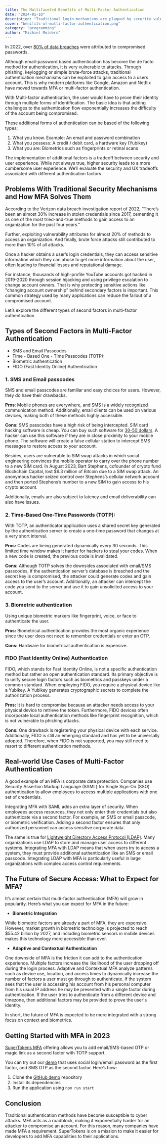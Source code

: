```yaml
---
title: The Multifaceted Benefits of Multi-Factor Authentication
date: "2024-01-10"
description: "Traditional login mechanisms are plagued by security vulnerabilities and are susceptible to attacks. Multi-factor authentication bolsters security and mitigates a number of these vulnerabilities and has now become an industry standard."
cover: "benifits-of-multi-factor-authentication.png"
category: "programming"
author: "Michiel Mulders"
---
```



In 2022, over [80% of data breaches](https://www.verizon.com/business/en-gb/resources/2022-data-breach-investigations-report-dbir.pdf) were attributed to compromised passwords.

Although email-password based authentication has become the de facto method for authentication, it is very vulnerable to attacks. Through phishing, keylogging or simple brute-force attacks, traditional authentication mechanisms can be exploited to gain access to a users account. This is why modern platforms like Google, Amazon and Netflix have moved towards MFA or multi-factor authentication.

With Multi-factor authentication, the user would have to prove their identity through multiple forms of identification. The basic idea is that adding challenges to the authentication flow exponentially increases the difficulty of the account being compromised. 

These additional forms of authentication can be based of the following types:

1. What you know. Example: An email and password combination
2. What you possess: A credit / debit card, a hardware key (Yubikey)
3. What you are: Biometrics such as fingerprints or retinal scans

The implementation of additional factors is a tradeoff between security and user experience. While not always true, higher security leads to a more cumbersome user experience. We’ll evaluate the security and UX tradeoffs associated with different authentication factors

## Problems With Traditional Security Mechanisms and How MFA Solves Them

According to the Verizon data breach investigation report of 2022, “There’s been an almost 30% increase in stolen credentials since 2017, cementing it as one of the most tried-and-true methods to gain access to an organization for the past four years.”

Further, exploiting vulnerability attributes for almost 20% of methods to access an organization. And finally, brute force attacks still contributed to more than 10% of all attacks. 

Once a hacker obtains a user’s login credentials, they can access sensitive information which they can abuse to get more information about the user, often leading to financial losses and reputational damage.

For instance, thousands of high-profile YouTube accounts got hacked in 2019-2020 through session hijacking and using privilege escalation to change account owners. That is why protecting sensitive actions like "changing account ownership" behind secondary factors is important. This common strategy used by many applications can reduce the fallout of a compromised account.

Let’s explore the different types of second factors in multi-factor authentication.

## Types of Second Factors in Multi-Factor Authentication


- SMS and Email Passcodes
- Time - Based One - Time Passcodes (TOTP):
- Biometric authentication
- FIDO (Fast Identity Online) Authentication



### 1. SMS and Email passcodes

SMS and email passcodes are familiar and easy choices for users. However, they do have their drawbacks. 

**Pros**: Mobile phones are everywhere, and SMS is a widely recognized communication method. Additionally, email clients can be used on various devices, making both of these methods highly accessible.

**Cons:** SMS passcodes have a high risk of being intercepted. SIM card hacking software is cheap. You can buy such software for [30-50 dollars](https://hackcontrol.org/blog/sms-two-factor-authentication-dangerous/). A hacker can use this software if they are in close proximity to your mobile phone. The software will create a false cellular station to intercept SMS messages to restore access to your account.

Besides, users are vulnerable to SIM swap attacks in which social engineering convinces the mobile operator to carry over the phone number to a new SIM card. In August 2023, Bart Stephens, cofounder of crypto fund Blockchain Capital, lost $6.3 million of Bitcoin due to a SIM swap attack. An anonymous hacker seized control over Stephens’s cellular network account and then ported Stephens’s number to a new SIM to gain access to his crypto account. 

Additionally, emails are also subject to latency and email deliverability can also have issues.

### 2. Time-Based One-Time Passwords (TOTP): 

With TOTP, an authenticator application uses a shared secret key generated by the authentication server to create a one-time password that changes at a very short interval.

**Pros:** Codes are being generated dynamically every 30 seconds. This limited time window makes it harder for hackers to steal your codes. When a new code is created, the previous code is invalidated. 

**Cons:** Although TOTP solves the downsides associated with email/SMS passcodes, if the authentication server’s database is breached and the secret key is compromised, the attacker could generate codes and gain access to the user’s account. Additionally, an attacker can intercept the code you send to the server and use it to gain unsolicited access to your account.

### 3. Biometric authentication

Using unique biometric markers like fingerprint, voice, or face to authenticate the user.

**Pros:** Biometrical authentication provides the most organic experience since the user does not need to remember credentials or enter an OTP.

**Cons:** Hardware for biometrical authentication is expensive. 

### FIDO (Fast Identity Online) Authentication

FIDO, which stands for Fast Identity Online, is not a specific authentication method but rather an open authentication standard. Its primary objective is to unify secure login factors such as biometrics and passkeys under a common standard. When employing FIDO, you require a physical device like a Yubikey. A Yubikey generates cryptographic secrets to complete the authorization process.

**Pros:** It is hard to compromise because an attacker needs access to your physical device to retrieve the token. Furthermore, FIDO devices often incorporate local authentication methods like fingerprint recognition, which is not vulnerable to phishing attacks.

**Cons:** One drawback is registering your physical device with each service. Additionally, FIDO is still an emerging standard and has yet to be universally adopted. Therefore, when FIDO is not supported, you may still need to resort to different authentication methods.



## Real-world Use Cases of Multi-Factor Authentication

A good example of an MFA is corporate data protection. Companies use Security Assertion Markup Language (SAML) for Single Sign-On (SSO) authentication to allow employees to access multiple applications with one set of credentials. 

Integrating MFA with SAML adds an extra layer of security. When employees access resources, they not only enter their credentials but also authenticate via a second factor. For example, an SMS or email passcode, or biometric verification. Adding a second factor ensures that only authorized personnel can access sensitive corporate data. 

The same is true for [Lightweight Directory Access Protocol (LDAP)](https://supertokens.com/blog/what-is-ldap). Many organizations use LDAP to store and manage user access to different systems. Integrating MFA with LDAP means that when users try to access a system, they must provide additional authentication like an SMS or email passcode. Integrating LDAP with MFA is particularly useful in large organizations with complex access control requirements.


## The Future of Secure Access: What to Expect for MFA?

It’s almost certain that multi-factor authentication (MFA) will grow in popularity. Here’s what you can expect for MFA in the future:

- **Biometric Integration**

While biometric factors are already a part of MFA, they are expensive. However, market growth in biometric technology is projected to reach $55.42 billion by 2027, and including biometric sensors in mobile devices makes this technology more accessible than ever.

- **Adaptive and Contextual Authentication**

One downside of MFA is the friction it can add to the authentication experience. Multiple factors increase the likelihood of the user dropping off during the login process. Adaptive and Contextual MFA analyze patterns such as device use, location, and access times to dynamically increase the number of factors a user must go through to authenticate. If the system sees that the user is accessing his account from his personal computer from his usual IP address he may be presented with a single factor during authentication. If the user tries to authenticate from a different device and timezone, then additional factors may be provided to prove the user's identity.


In short, the future of MFA is expected to be more integrated with a strong focus on context and biometrics.

## Getting Started with MFA in 2023
[SuperTokens MFA](https://supertokens.com/docs/mfa/introduction) offering allows you to add email/SMS-based OTP or magic link as a second factor with TOTP support.

You can try out our [demo](https://supertokens.com/docs/mfa/introduction) that uses social login/email password as the first factor, and SMS OTP as the second factor. Here’s how:

1. Clone the [GitHub demo](https://github.com/supertokens/supertokens-auth-react/tree/master/examples/with-thirdpartyemailpassword-2fa-passwordless) repository
2. Install its dependencies
3. Run the application using `npm run start`

## Conclusion
Traditional authentication methods have become susceptible to cyber attacks. MFA acts as a roadblock, making it exponentially harder for an attacker to compromise an account. For this reason, many companies have made MFA a requirement. 
SuperTokens is on a mission to make it easier for developers to add MFA capabilities to their applications. 


